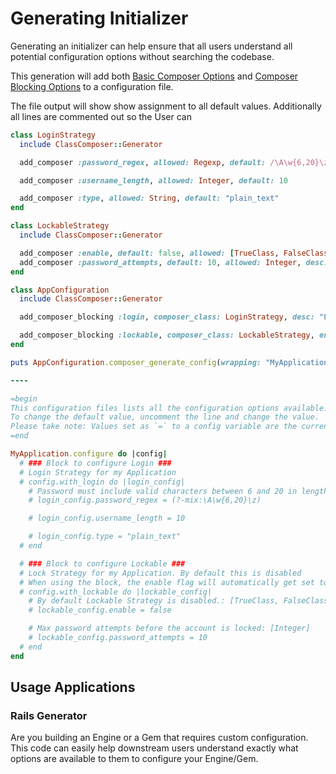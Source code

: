 # Generating Initializer

Generating an initializer can help ensure that all users understand all potential configuration options without searching the codebase.

This generation will add both [Basic Composer Options](basic_composer.md) and [Composer Blocking Options](composer_blocking.md) to a configuration file.

The file output will show show assignment to all default values. Additionally all lines are commented out so the User can


```ruby
class LoginStrategy
  include ClassComposer::Generator

  add_composer :password_regex, allowed: Regexp, default: /\A\w{6,20}\z/, desc: "Password must include valid characters between 6 and 20 in length"

  add_composer :username_length, allowed: Integer, default: 10

  add_composer :type, allowed: String, default: "plain_text"
end

class LockableStrategy
  include ClassComposer::Generator

  add_composer :enable, default: false, allowed: [TrueClass, FalseClass], desc: "By default Lockable Strategy is disabled."
  add_composer :password_attempts, default: 10, allowed: Integer, desc: "Max password attempts before the account is locked"
end

class AppConfiguration
  include ClassComposer::Generator

  add_composer_blocking :login, composer_class: LoginStrategy, desc: "Login Strategy for my Application"

  add_composer_blocking :lockable, composer_class: LockableStrategy, enable_attr: :enable, desc: "Lock Strategy for my Application. By default this is disabled"
end

puts AppConfiguration.composer_generate_config(wrapping: "MyApplication.configure")

----

=begin
This configuration files lists all the configuration options available.
To change the default value, uncomment the line and change the value.
Please take note: Values set as `=` to a config variable are the current default values when none is assigned
=end

MyApplication.configure do |config|
  # ### Block to configure Login ###
  # Login Strategy for my Application
  # config.with_login do |login_config|
    # Password must include valid characters between 6 and 20 in length: [Regexp]
    # login_config.password_regex = (?-mix:\A\w{6,20}\z)

    # login_config.username_length = 10

    # login_config.type = "plain_text"
  # end

  # ### Block to configure Lockable ###
  # Lock Strategy for my Application. By default this is disabled
  # When using the block, the enable flag will automatically get set to true
  # config.with_lockable do |lockable_config|
    # By default Lockable Strategy is disabled.: [TrueClass, FalseClass]
    # lockable_config.enable = false

    # Max password attempts before the account is locked: [Integer]
    # lockable_config.password_attempts = 10
  # end
end
```

## Usage Applications
### Rails Generator
Are you building an Engine or a Gem that requires custom configuration. This code can easily help downstream users understand exactly what options are available to them to configure your Engine/Gem.

